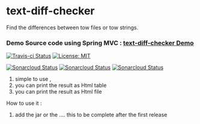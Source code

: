 # text-diff-checker
Find the differences between tow files or tow strings.
### Demo Source code using Spring MVC : [text-diff-checker Demo](https://github.com/barrouh/TextDiffCheckerDemo)

[![Travis-ci Status](https://travis-ci.org/barrouh/TextDiffChecker.svg?branch=master)](https://travis-ci.org/barrouh/TextDiffChecker) [![License: MIT](https://img.shields.io/badge/License-MIT-yellow.svg)](https://opensource.org/licenses/MIT)

[![Sonarcloud Status](https://sonarcloud.io/api/project_badges/measure?project=barrouh_TextDiffChecker&metric=alert_status)](https://sonarcloud.io/dashboard?id=barrouh_TextDiffChecker) [![Sonarcloud Status](https://sonarcloud.io/api/project_badges/measure?project=barrouh_TextDiffChecker&metric=reliability_rating)](https://sonarcloud.io/dashboard?id=barrouh_TextDiffChecker) [![Sonarcloud Status](https://sonarcloud.io/api/project_badges/measure?project=barrouh_TextDiffChecker&metric=sqale_rating)](https://sonarcloud.io/dashboard?id=barrouh_TextDiffChecker) 

1. simple to use ,
2. you can print the result as Html table 
3. you can print the result as Html file

How to use it :

1. add the jar or the .... this to be complete after the first release  

